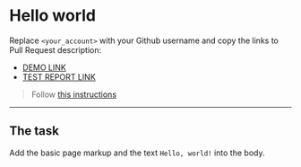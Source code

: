 # Hello world
Replace `<your_account>` with your Github username and copy the links to Pull Request description:
- [DEMO LINK](https://Mar4enkofff.github.io/layout_hello-world/)
- [TEST REPORT LINK](https://Mar4enkofff.github.io/layout_hello-world/report/html_report/)

> Follow [this instructions](https://mate-academy.github.io/layout_task-guideline/#how-to-solve-the-layout-tasks-on-github)
___

## The task 
Add the basic page markup and the text `Hello, world!` into the body.
